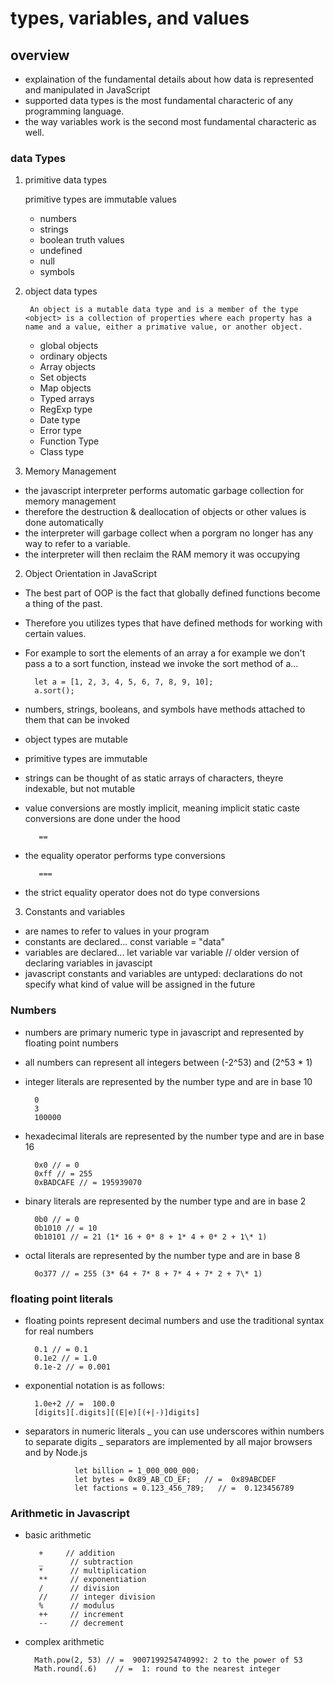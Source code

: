 # types, variables, and values

## overview

- explaination of the fundamental details about how data is represented and manipulated in JavaScript
- supported data types is the most fundamental characteric of any programming language.
- the way variables work is the second most fundamental characteric as well.

### data Types

1.  primitive data types

    primitive types are immutable values

    - numbers
    - strings
    - boolean truth values
    - undefined
    - null
    - symbols

2.  object data types

         An object is a mutable data type and is a member of the type <object> is a collection of properties where each property has a name and a value, either a primative value, or another object.

    - global objects
    - ordinary objects
    - Array objects
    - Set objects
    - Map objects
    - Typed arrays
    - RegExp type
    - Date type
    - Error type
    - Function Type
    - Class type

3.  Memory Management

- the javascript interpreter performs automatic garbage collection for memory management
- therefore the destruction & deallocation of objects or other values is done automatically
- the interpreter will garbage collect when a porgram no longer has any way to refer to a variable.
- the interpreter will then reclaim the RAM memory it was occupying

2. Object Orientation in JavaScript

- The best part of OOP is the fact that globally defined functions become a thing of the past.
- Therefore you utilizes types that have defined methods for working with certain values.
- For example to sort the elements of an array a for example we don't pass a to a sort function, instead we invoke the sort method of a...

        let a = [1, 2, 3, 4, 5, 6, 7, 8, 9, 10];
        a.sort();

- numbers, strings, booleans, and symbols have methods attached to them that can be invoked
- object types are mutable
- primitive types are immutable
- strings can be thought of as static arrays of characters, theyre indexable, but not mutable
- value conversions are mostly implicit, meaning implicit static caste conversions are done under the hood

         ==

- the equality operator performs type conversions

         ===

- the strict equality operator does not do type conversions

3. Constants and variables

- are names to refer to values in your program
- constants are declared...
  const variable = "data"
- variables are declared...
  let variable
  var variable // older version of declaring variables in javascipt
- javascript constants and variables are untyped: declarations do not specify what kind of value will be assigned in the future

### Numbers

- numbers are primary numeric type in javascript and represented by floating point numbers
- all numbers can represent all integers between (-2^53) and (2^53 \* 1)

- integer literals are represented by the number type and are in base 10

        0
        3
        100000

- hexadecimal literals are represented by the number type and are in base 16

        0x0 // = 0
        0xff // = 255
        0xBADCAFE // = 195939070

- binary literals are represented by the number type and are in base 2

        0b0 // = 0
        0b1010 // = 10
        0b10101 // = 21 (1* 16 + 0* 8 + 1* 4 + 0* 2 + 1\* 1)

- octal literals are represented by the number type and are in base 8

        0o377 // = 255 (3* 64 + 7* 8 + 7* 4 + 7* 2 + 7\* 1)

### floating point literals

- floating points represent decimal numbers and use the traditional syntax for real numbers

        0.1 // = 0.1
        0.1e2 // = 1.0
        0.1e-2 // = 0.001

- exponential notation is as follows:

        1.0e+2 // =  100.0
        [digits][.digits][(E|e)[(+|-)]digits]

- separators in numeric literals _ you can use underscores within numbers to separate digits _ separators are implemented by all major browsers and by Node.js

                 let billion = 1_000_000_000;
                 let bytes = 0x89_AB_CD_EF;   // =  0x89ABCDEF
                 let factions = 0.123_456_789;   // =  0.123456789

### Arithmetic in Javascript

- basic arithmetic

         +     // addition
         _      // subtraction
         *      // multiplication
         **     // exponentiation
         /      // division
         //     // integer division
         %      // modulus
         ++     // increment
         --     // decrement

- complex arithmetic

        Math.pow(2, 53) // =  9007199254740992: 2 to the power of 53
        Math.round(.6)    // =  1: round to the nearest integer

